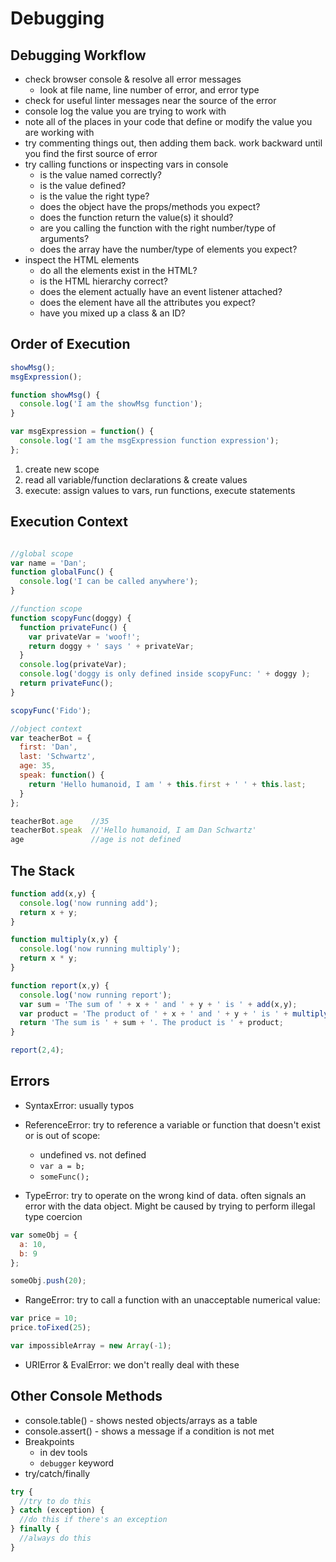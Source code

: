 # Debugging

## Debugging Workflow

- check browser console & resolve all error messages
  - look at file name, line number of error, and error type
- check for useful linter messages near the source of the error
- console log the value you are trying to work with
- note all of the places in your code that define or modify the value you are working with
- try commenting things out, then adding them back. work backward until you find the first source of error
- try calling functions or inspecting vars in console
  - is the value named correctly?
  - is the value defined?
  - is the value the right type?
  - does the object have the props/methods you expect?
  - does the function return the value(s) it should?
  - are you calling the function with the right number/type of arguments?
  - does the array have the number/type of elements you expect?
- inspect the HTML elements
  - do all the elements exist in the HTML?
  - is the HTML hierarchy correct?
  - does the element actually have an event listener attached?
  - does the element have all the attributes you expect?
  - have you mixed up a class & an ID?


## Order of Execution

```javascript
showMsg();
msgExpression();

function showMsg() {
  console.log('I am the showMsg function');
}

var msgExpression = function() {
  console.log('I am the msgExpression function expression');
};
```

1. create new scope
2. read all variable/function declarations & create values
3. execute: assign values to vars, run functions, execute statements


## Execution Context

```javascript

//global scope
var name = 'Dan';
function globalFunc() {
  console.log('I can be called anywhere');
}

//function scope
function scopyFunc(doggy) {
  function privateFunc() {
    var privateVar = 'woof!';
    return doggy + ' says ' + privateVar;
  }
  console.log(privateVar);
  console.log('doggy is only defined inside scopyFunc: ' + doggy );
  return privateFunc();
}

scopyFunc('Fido');

//object context
var teacherBot = {
  first: 'Dan',
  last: 'Schwartz',
  age: 35,
  speak: function() {
    return 'Hello humanoid, I am ' + this.first + ' ' + this.last;
  }
};

teacherBot.age    //35
teacherBot.speak  //'Hello humanoid, I am Dan Schwartz'
age               //age is not defined
```

## The Stack

```javascript
function add(x,y) {
  console.log('now running add');
  return x + y;
}

function multiply(x,y) {
  console.log('now running multiply');
  return x * y;
}

function report(x,y) {
  console.log('now running report');
  var sum = 'The sum of ' + x + ' and ' + y + ' is ' + add(x,y);
  var product = 'The product of ' + x + ' and ' + y + ' is ' + multiply(x,y);
  return 'The sum is ' + sum + '. The product is ' + product;
}

report(2,4);
```

## Errors

- SyntaxError: usually typos
- ReferenceError: try to reference a variable or function that doesn't exist or is out of scope:
  - undefined vs. not defined
  - `var a = b;`
  - `someFunc();`

- TypeError: try to operate on the wrong kind of data. often signals an error with the data object. Might be caused by trying to perform illegal type coercion

```javascript
var someObj = {
  a: 10,
  b: 9
};

someObj.push(20);
```

- RangeError: try to call a function with an unacceptable numerical value:

```javascript
var price = 10;
price.toFixed(25);

var impossibleArray = new Array(-1);
```

- URIError & EvalError: we don't really deal with these

## Other Console Methods
- console.table() - shows nested objects/arrays as a table
- console.assert() - shows a message if a condition is not met
- Breakpoints
  - in dev tools
  - `debugger` keyword
- try/catch/finally

```javascript
try {
  //try to do this
} catch (exception) {
  //do this if there's an exception
} finally {
  //always do this
}
```
